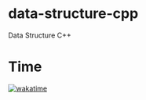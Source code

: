 # data-structure-cpp

Data Structure C++

# Time 

[![wakatime](https://wakatime.com/badge/github/JPMoreiraAquino/data-structure-cpp.svg)](https://wakatime.com/badge/github/JPMoreiraAquino/data-structure-cpp)
